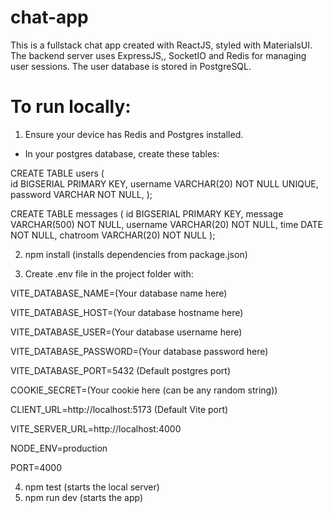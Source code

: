 # chat-app
This is a fullstack chat app created with ReactJS, styled with MaterialsUI. The backend server uses ExpressJS,, SocketIO and Redis for managing user sessions. The user database is stored in PostgreSQL.

# To run locally:
1. Ensure your device has Redis and Postgres installed.
 - In your postgres database, create these tables: 

CREATE TABLE users (  
  id BIGSERIAL PRIMARY KEY,
  username VARCHAR(20) NOT NULL UNIQUE,
  password VARCHAR NOT NULL,
);

CREATE TABLE messages (
  id BIGSERIAL PRIMARY KEY,
  message VARCHAR(500) NOT NULL,
  username VARCHAR(20) NOT NULL,
  time DATE NOT NULL,
  chatroom VARCHAR(20) NOT NULL
);

2. npm install (installs dependencies from package.json)

3. Create .env file in the project folder with:

VITE_DATABASE_NAME=(Your database name here)

VITE_DATABASE_HOST=(Your database hostname here)

VITE_DATABASE_USER=(Your database username here)

VITE_DATABASE_PASSWORD=(Your database password here)

VITE_DATABASE_PORT=5432 (Default postgres port)

COOKIE_SECRET=(Your cookie here (can be any random string))

CLIENT_URL=http://localhost:5173 (Default Vite port)

VITE_SERVER_URL=http://localhost:4000 

NODE_ENV=production

PORT=4000

4. npm test (starts the local server)
5. npm run dev (starts the app)
